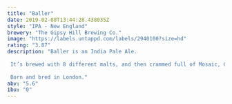 ```yaml
---
title: "Baller"
date: 2019-02-08T13:44:28.438035Z
style: "IPA - New England"
brewery: "The Gipsy Hill Brewing Co."
image: "https://labels.untappd.com/labels/2940100?size=hd"
rating: "3.87"
description: "Baller is an India Pale Ale.  It’s brewed with 8 different malts, and then crammed full of Mosaic, Citra and Ekuanot hops. It’s a big punchy, juicy hop bomb.  Born and bred in London."
abv: "5.6"
ibu: "0"
---
```

